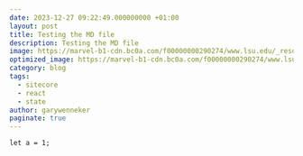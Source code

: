 ```yaml
---
date: 2023-12-27 09:22:49.000000000 +01:00
layout: post
title: Testing the MD file
description: Testing the MD file
image: https://marvel-b1-cdn.bc0a.com/f00000000290274/www.lsu.edu/_resources/ldp/images/.private_ldp/a285949/production/master/c4483384-5a54-42f8-9861-5ec3466ad883.jpg
optimized_image: https://marvel-b1-cdn.bc0a.com/f00000000290274/www.lsu.edu/_resources/ldp/images/.private_ldp/a285949/production/master/c4483384-5a54-42f8-9861-5ec3466ad883.jpg
category: blog
tags:
  - sitecore
  - react
  - state
author: garywenneker
paginate: true
---
```


~~~
let a = 1;
~~~